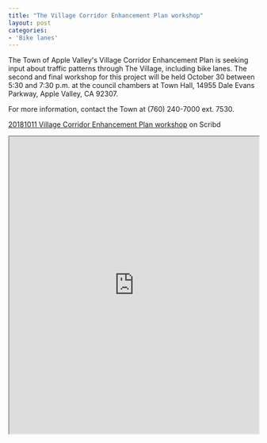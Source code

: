 ```yaml
---
title: "The Village Corridor Enhancement Plan workshop"
layout: post
categories:
- 'Bike lanes'
---
```


The Town of Apple Valley's Village Corridor Enhancement Plan is seeking input about traffic patterns through The Village, including bike lanes. The second and final workshop for this project will be held October 30 between 5:30 and 7:30 p.m. at the council chambers at Town Hall, 14955 Dale Evans Parkway, Apple Valley, CA 92307.

For more information, contact the Town at (760) 240-7000 ext. 7530.

[20181011 Village Corridor Enhancement Plan workshop](https://www.scribd.com/document/390781284/20181011-Village-Corridor-Enhancement-Plan#from_embed) on Scribd

<iframe class="scribd_iframe_embed" data-aspect-ratio="null" data-auto-height="true" height="600" loading="lazy" scrolling="no" src="https://www.scribd.com/embeds/390781284/content?start_page=1&view_mode=scroll&show_recommendations=false&access_key=key-2W8oyMTd7wveObqoDWGK" title="20181011 Village Corridor Enhancement Plan" width="100%"></iframe>
